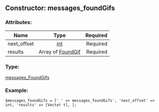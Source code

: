 ## Constructor: messages\_foundGifs  

### Attributes:

| Name     |    Type       | Required |
|----------|:-------------:|---------:|
|next\_offset|[int](../types/int.md) | Required|
|results|Array of [FoundGif](../types/FoundGif.md) | Required|
### Type: 

[messages\_FoundGifs](../types/messages_FoundGifs.md)
### Example:

```
$messages_foundGifs = ['_' => messages_foundGifs', 'next_offset' => int, 'results' => [Vector t], ];
```